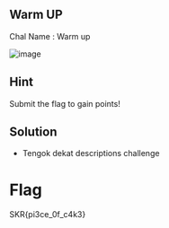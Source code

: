 ## Warm UP
Chal Name : Warm up

![image](https://user-images.githubusercontent.com/23289982/204454874-044cc814-33af-41ec-9c86-dc83de1b5d90.png)


## Hint
Submit the flag to gain points!

## Solution
* Tengok dekat descriptions challenge

# Flag
SKR{pi3ce_0f_c4k3}
